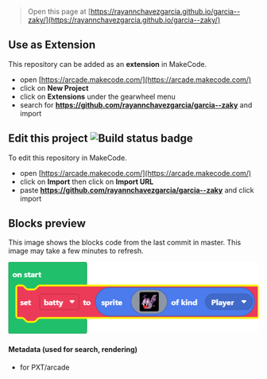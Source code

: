  


> Open this page at [https://rayannchavezgarcia.github.io/garcia--zaky/](https://rayannchavezgarcia.github.io/garcia--zaky/)

## Use as Extension

This repository can be added as an **extension** in MakeCode.

* open [https://arcade.makecode.com/](https://arcade.makecode.com/)
* click on **New Project**
* click on **Extensions** under the gearwheel menu
* search for **https://github.com/rayannchavezgarcia/garcia--zaky** and import

## Edit this project ![Build status badge](https://github.com/rayannchavezgarcia/garcia--zaky/workflows/MakeCode/badge.svg)

To edit this repository in MakeCode.

* open [https://arcade.makecode.com/](https://arcade.makecode.com/)
* click on **Import** then click on **Import URL**
* paste **https://github.com/rayannchavezgarcia/garcia--zaky** and click import

## Blocks preview

This image shows the blocks code from the last commit in master.
This image may take a few minutes to refresh.

![A rendered view of the blocks](https://github.com/rayannchavezgarcia/garcia--zaky/raw/master/.github/makecode/blocks.png)

#### Metadata (used for search, rendering)

* for PXT/arcade
<script src="https://makecode.com/gh-pages-embed.js"></script><script>makeCodeRender("{{ site.makecode.home_url }}", "{{ site.github.owner_name }}/{{ site.github.repository_name }}");</script>

